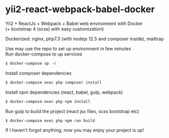 # yii2-react-webpack-babel-docker
Yii2 + ReactJs + Webpack + Babel web environment with Docker  
(+ bootstrap 4 (scss) with easy customization)

Dockerized: nginx, php7.3 (with nodejs 12.5 and composer inside), mailtrap

Use may use the repo to set up environment in few minutes  
Run docker-compose to up services
```bash
$ docker-compose up -d
```
Install composer dependencies
```bash
$ docker-compose exec php composer install
```
Install npm dependencies (react, babel, gulp, webpack)
```bash
$ docker-compose exec php npm install
```
Run gulp to build the project (react jsx files, scss bootstrap etc)
```
$ docker-compose exec php npm run build
```
If I haven't forgot anything, now you may enjoy your project is up!
